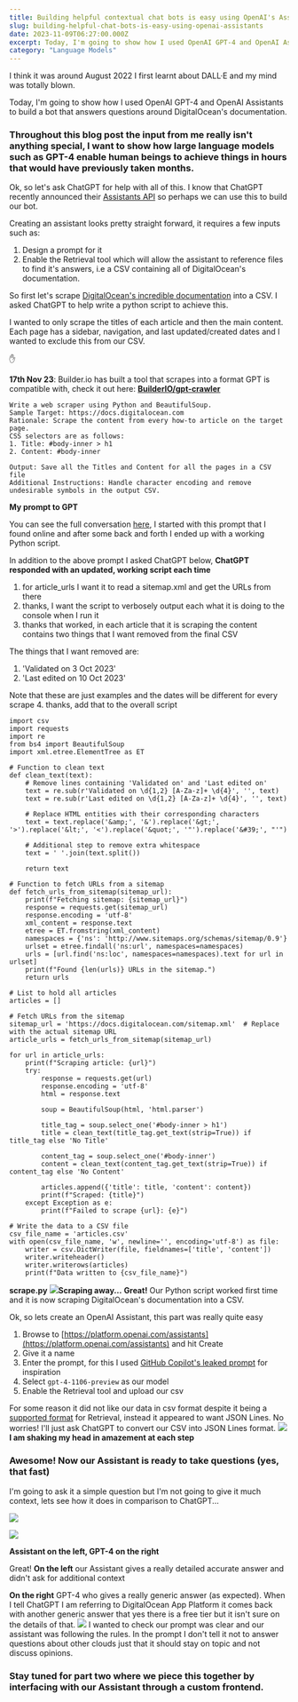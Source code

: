 ```yaml
---
title: Building helpful contextual chat bots is easy using OpenAI's Assistants (part 1)
slug: building-helpful-chat-bots-is-easy-using-openai-assistants
date: 2023-11-09T06:27:00.000Z
excerpt: Today, I'm going to show how I used OpenAI GPT-4 and OpenAI Assistants to build a bot that answers questions around DigitalOcean's documentation.
category: "Language Models"
---
```


I think it was around August 2022 I first learnt about DALL·E and my mind was totally blown.

Today, I'm going to show how I used OpenAI GPT-4 and OpenAI Assistants to build a bot that answers questions around DigitalOcean's documentation.

### Throughout this blog post the input from me really isn't anything special, I want to show how large language models such as GPT-4 enable human beings to achieve things in hours that would have previously taken months.

Ok, so let's ask ChatGPT for help with all of this. I know that ChatGPT recently announced their [Assistants API](https://platform.openai.com/docs/assistants/overview) so perhaps we can use this to build our bot.

Creating an assistant looks pretty straight forward, it requires a few inputs such as:

1. Design a prompt for it
2. Enable the Retrieval tool which will allow the assistant to reference files to find it's answers, i.e a CSV containing all of DigitalOcean's documentation.

So first let's scrape [DigitalOcean's incredible documentation](https://docs.digitalocean.com) into a CSV. I asked ChatGPT to help write a python script to achieve this.

I wanted to only scrape the titles of each article and then the main content. Each page has a sidebar, navigation, and last updated/created dates and I wanted to exclude this from our CSV.

✋

**17th Nov 23**: Builder.io has built a tool that scrapes into a format GPT is compatible with, check it out here: [**BuilderIO/gpt-crawler**](https://github.com/BuilderIO/gpt-crawler)

    Write a web scraper using Python and BeautifulSoup.
    Sample Target: https://docs.digitalocean.com
    Rationale: Scrape the content from every how-to article on the target page.
    CSS selectors are as follows:
    1. Title: #body-inner > h1
    2. Content: #body-inner
    
    Output: Save all the Titles and Content for all the pages in a CSV file
    Additional Instructions: Handle character encoding and remove undesirable symbols in the output CSV.

**My prompt to GPT**

You can see the full conversation [here](https://chat.openai.com/share/96f2719c-0c7a-4b51-a6e8-91faa05933ea), I started with this prompt that I found online and after some back and forth I ended up with a working Python script.

In addition to the above prompt I asked ChatGPT below, **ChatGPT responded with an updated, working script each time**

1. for article_urls I want it to read a sitemap.xml and get the URLs from there
2. thanks, I want the script to verbosely output each what it is doing to the console when I run it
3. thanks that worked, in each article that it is scraping the content contains two things that I want removed from the final CSV

The things that I want removed are:

1. 'Validated on 3 Oct 2023'
2. 'Last edited on 10 Oct 2023'

Note that these are just examples and the dates will be different for every scrape
4. thanks, add that to the overall script

    import csv
    import requests
    import re
    from bs4 import BeautifulSoup
    import xml.etree.ElementTree as ET
    
    # Function to clean text
    def clean_text(text):
        # Remove lines containing 'Validated on' and 'Last edited on'
        text = re.sub(r'Validated on \d{1,2} [A-Za-z]+ \d{4}', '', text)
        text = re.sub(r'Last edited on \d{1,2} [A-Za-z]+ \d{4}', '', text)
    
        # Replace HTML entities with their corresponding characters
        text = text.replace('&amp;', '&').replace('&gt;', '>').replace('&lt;', '<').replace('&quot;', '"').replace('&#39;', "'")
    
        # Additional step to remove extra whitespace
        text = ' '.join(text.split())
    
        return text
    
    # Function to fetch URLs from a sitemap
    def fetch_urls_from_sitemap(sitemap_url):
        print(f"Fetching sitemap: {sitemap_url}")
        response = requests.get(sitemap_url)
        response.encoding = 'utf-8'
        xml_content = response.text
        etree = ET.fromstring(xml_content)
        namespaces = {'ns': 'http://www.sitemaps.org/schemas/sitemap/0.9'}
        urlset = etree.findall('ns:url', namespaces=namespaces)
        urls = [url.find('ns:loc', namespaces=namespaces).text for url in urlset]
        print(f"Found {len(urls)} URLs in the sitemap.")
        return urls
    
    # List to hold all articles
    articles = []
    
    # Fetch URLs from the sitemap
    sitemap_url = 'https://docs.digitalocean.com/sitemap.xml'  # Replace with the actual sitemap URL
    article_urls = fetch_urls_from_sitemap(sitemap_url)
    
    for url in article_urls:
        print(f"Scraping article: {url}")
        try:
            response = requests.get(url)
            response.encoding = 'utf-8'
            html = response.text
    
            soup = BeautifulSoup(html, 'html.parser')
    
            title_tag = soup.select_one('#body-inner > h1')
            title = clean_text(title_tag.get_text(strip=True)) if title_tag else 'No Title'
    
            content_tag = soup.select_one('#body-inner')
            content = clean_text(content_tag.get_text(strip=True)) if content_tag else 'No Content'
    
            articles.append({'title': title, 'content': content})
            print(f"Scraped: {title}")
        except Exception as e:
            print(f"Failed to scrape {url}: {e}")
    
    # Write the data to a CSV file
    csv_file_name = 'articles.csv'
    with open(csv_file_name, 'w', newline='', encoding='utf-8') as file:
        writer = csv.DictWriter(file, fieldnames=['title', 'content'])
        writer.writeheader()
        writer.writerows(articles)
        print(f"Data written to {csv_file_name}")
    

**scrape.py**
![](https://www-jackpearce-co-uk.ams3.cdn.digitaloceanspaces.com/2023/11/Screenshot-2023-11-09-at-14.11.31.png)**Scraping away...**
**Great!** Our Python script worked first time and it is now scraping DigitalOcean's documentation into a CSV.

Ok, so lets create an OpenAI Assistant, this part was really quite easy

1. Browse to [https://platform.openai.com/assistants](https://platform.openai.com/assistants) and hit Create
2. Give it a name
3. Enter the prompt, for this I used [GitHub Copilot's leaked prompt](https://github.com/jujumilk3/leaked-system-prompts/blob/main/github-copilot-chat_20230513.md) for inspiration
4. Select `gpt-4-1106-preview` as our model
5. Enable the Retrieval tool and upload our csv

For some reason it did not like our data in csv format despite it being a [supported format](https://platform.openai.com/docs/assistants/tools/supported-files) for Retrieval, instead it appeared to want JSON Lines. No worries! I'll just ask ChatGPT to convert our CSV into JSON Lines format.
![](https://www-jackpearce-co-uk.ams3.cdn.digitaloceanspaces.com/2023/11/Screenshot-2023-11-09-at-14.49.38.png)**I am shaking my head in amazement at each step**
### **Awesome!** Now our Assistant is ready to take questions (yes, that fast)

I'm going to ask it a simple question but I'm not going to give it much context, lets see how it does in comparison to ChatGPT...

![](https://www-jackpearce-co-uk.ams3.cdn.digitaloceanspaces.com/2023/11/Screenshot-2023-11-09-at-14.57.05-1.png)

![](https://www-jackpearce-co-uk.ams3.cdn.digitaloceanspaces.com/2023/11/Screenshot-2023-11-09-at-14.58.33.png)

**Assistant on the left, GPT-4 on the right**

Great! **On the left** our Assistant gives a really detailed accurate answer and didn't ask for additional context

**On the right** GPT-4 who gives a really generic answer (as expected). When I tell ChatGPT I am referring to DigitalOcean App Platform it comes back with another generic answer that yes there is a free tier but it isn't sure on the details of that.
![](https://www-jackpearce-co-uk.ams3.cdn.digitaloceanspaces.com/2023/11/Screenshot-2023-11-09-at-15.04.18.png)
I wanted to check our prompt was clear and our assistant was following the rules. In the prompt I don't tell it not to answer questions about other clouds just that it should stay on topic and not discuss opinions.

### Stay tuned for part two where we piece this together by interfacing with our Assistant through a custom frontend.
